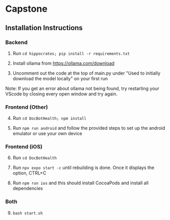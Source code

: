 # Capstone

## Installation Instructions

### Backend

1) Run `cd hippocrates; pip install -r requirements.txt`

2) Install ollama from https://ollama.com/download

3) Uncomment out the code at the top of main.py under "Used to initially download the model locally" on your first run

Note: If you get an error about ollama not being found, try restarting your VScode by closing every open window and try again.

### Frontend (Other)

4) Run `cd DocBotHealth; npm install`

5) Run `npm run android` and follow the provided steps to set up the android emulator or use your own device

### Frontend (iOS)

6) Run `cd DocBotHealth`

7) Run `npx expo start -c` until rebuilding is done. Once it displays the option, CTRL+C

8) Run `npm run ios` and this should install CocoaPods and install all dependencies
### Both

9) `bash start.sh`

